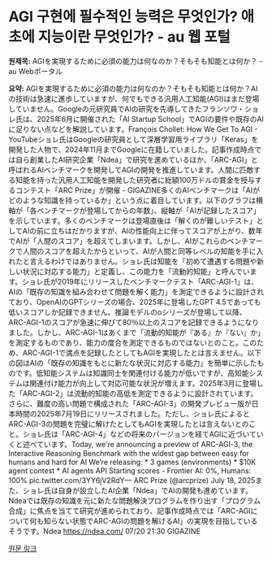 # AGI 구현에 필수적인 능력은 무엇인가? 애초에 지능이란 무엇인가? - au 웹 포털

**원제목:** AGIを実現するために必須の能力は何なのか？そもそも知能とは何か？ - au Webポータル

**요약:** AGIを実現するために必須の能力は何なのか？そもそも知能とは何か？AIの技術は急速に進歩していますが、何でもできる汎用人工知能(AGI)はまだ登場していません。Googleの元研究員でAIの研究を先導してきたフランソワ・ショレ氏は、2025年6月に開催された「AI Startup School」でAGIの要件や既存のAIに足りない点などを解説しています。François Chollet: How We Get To AGI - YouTubeショレ氏はGoogleの研究員として深層学習用ライブラリ「Keras」を開発した人物で、2024年11月までGoogleに在籍していました。記事作成時点では自ら創業したAI研究企業「Ndea」で研究を進めているほか、「ARC-AGI」と呼ばれるAIベンチマークを開発してAGIの開発を推進しています。人間に匹敵する知能を持った汎用人工知能を開発した研究者に総額100万ドルの賞金を授与するコンテスト「ARC Prize」が開催 - GIGAZINE多くのAIベンチマークは「AIがどのような知識を持っているか」という点に着目しています。以下のグラフは横軸が「各ベンチマークが登場してからの年数」、縦軸が「AIが記録したスコア」を示しています。多くのベンチマークは登場直後は「解くのが難しいテスト」としてAIの前に立ちはだかりますが、AIの性能向上に伴ってスコアが上がり、数年でAIが「人間のスコア」を超えてしまいます。しかし、AIがこれらのベンチマークで人間のスコアを超えたからといって、AIが人間と同等レベルの知能を手に入れたと言えるわけではありません。ショレ氏は知能を「初めて遭遇する問題や新しい状況に対応する能力」と定義し、この能力を「流動的知能」と呼んでいます。ショレ氏が2019年にリリースしたベンチマークテスト「ARC-AGI-1」は、AIの「既存の知識を組み合わせて問題を解く能力」を測定できるように設計されており、OpenAIのGPTシリーズの場合、2025年に登場したGPT 4.5であっても低いスコアしか記録できません。推論モデルのoシリーズが登場して以降、ARC-AGI-1のスコアが急速に伸びて80％以上のスコアを記録できるようになりました。しかし、ARC-AGI-1はあくまで「流動的知能が『ある』か『ない』か」を測定するものであり、能力の度合を測定できるものではないとのこと。このため、ARC-AGI-1で満点を記録したとしてもAGIを実現したとは言えません。以下の図はAIの「既存の知識をもとに新たな状況に対応する能力」を簡単に示したものです。低知能システムは知識同士を関連付ける能力が低いですが、高知能システムは関連付け能力が向上して対応可能な状況が増えます。2025年3月に登場した「ARC-AGI-2」は流動的知能の高低を測定できるように設計されています。さらに、難度の高い問題で構成された「ARC-AGI-3」の開発プレビュー版が日本時間の2025年7月19日にリリースされました。ただし、ショレ氏によるとARC-AGI-3の問題を完璧に解けたとしてもAGIを実現したとは言えないとのこと。ショレ氏は「ARC-AGI-4」などの将来のバージョンを経てAGIに近づいていくと述べています。Today, we're announcing a preview of ARC-AGI-3, the Interactive Reasoning Benchmark with the widest gap between easy for humans and hard for AI We’re releasing: * 3 games (environments) * $10K agent contest * AI agents API Starting scores - Frontier AI: 0%, Humans: 100% pic.twitter.com/3YY6jV2RdY— ARC Prize (@arcprize) July 18, 2025また、ショレ氏は自身が設立したAI企業「Ndea」でAIの開発も進めています。Ndeaでは既存の知識を元に新たな問題解決プログラムを作り出す「プログラム合成」に焦点を当てて研究が進められており、記事作成時点では「ARC-AGIについて何も知らない状態でARC-AGIの問題を解けるAI」の実現を目指しているそうです。Ndea https://ndea.com/ 07/20 21:30 GIGAZINE

[원문 링크](https://article.auone.jp/detail/1/3/7/48_7_r_20250720_1753014657994273)
